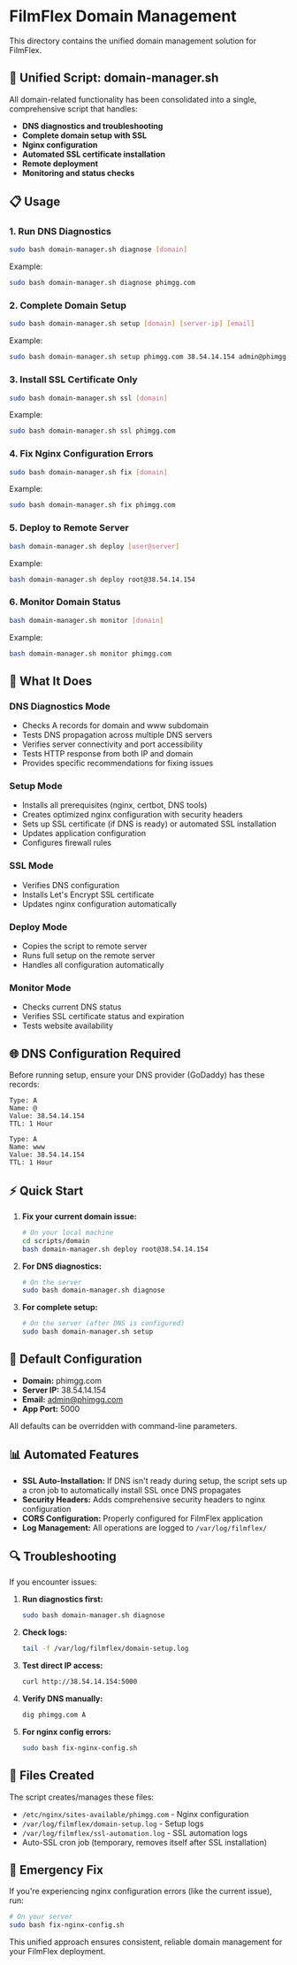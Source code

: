 # FilmFlex Domain Management

This directory contains the unified domain management solution for FilmFlex.

## 🚀 **Unified Script: domain-manager.sh**

All domain-related functionality has been consolidated into a single, comprehensive script that handles:

- **DNS diagnostics and troubleshooting**
- **Complete domain setup with SSL**
- **Nginx configuration**
- **Automated SSL certificate installation**
- **Remote deployment**
- **Monitoring and status checks**

## 📋 **Usage**

### **1. Run DNS Diagnostics**
```bash
sudo bash domain-manager.sh diagnose [domain]
```
Example:
```bash
sudo bash domain-manager.sh diagnose phimgg.com
```

### **2. Complete Domain Setup**
```bash
sudo bash domain-manager.sh setup [domain] [server-ip] [email]
```
Example:
```bash
sudo bash domain-manager.sh setup phimgg.com 38.54.14.154 admin@phimgg.com
```

### **3. Install SSL Certificate Only**
```bash
sudo bash domain-manager.sh ssl [domain]
```
Example:
```bash
sudo bash domain-manager.sh ssl phimgg.com
```

### **4. Fix Nginx Configuration Errors**
```bash
sudo bash domain-manager.sh fix [domain]
```
Example:
```bash
sudo bash domain-manager.sh fix phimgg.com
```

### **5. Deploy to Remote Server**
```bash
bash domain-manager.sh deploy [user@server]
```
Example:
```bash
bash domain-manager.sh deploy root@38.54.14.154
```

### **6. Monitor Domain Status**
```bash
bash domain-manager.sh monitor [domain]
```
Example:
```bash
bash domain-manager.sh monitor phimgg.com
```

## 🔧 **What It Does**

### **DNS Diagnostics Mode**
- Checks A records for domain and www subdomain
- Tests DNS propagation across multiple DNS servers
- Verifies server connectivity and port accessibility
- Tests HTTP response from both IP and domain
- Provides specific recommendations for fixing issues

### **Setup Mode**
- Installs all prerequisites (nginx, certbot, DNS tools)
- Creates optimized nginx configuration with security headers
- Sets up SSL certificate (if DNS is ready) or automated SSL installation
- Updates application configuration
- Configures firewall rules

### **SSL Mode**
- Verifies DNS configuration
- Installs Let's Encrypt SSL certificate
- Updates nginx configuration automatically

### **Deploy Mode**
- Copies the script to remote server
- Runs full setup on the remote server
- Handles all configuration automatically

### **Monitor Mode**
- Checks current DNS status
- Verifies SSL certificate status and expiration
- Tests website availability

## 🌐 **DNS Configuration Required**

Before running setup, ensure your DNS provider (GoDaddy) has these records:

```
Type: A
Name: @
Value: 38.54.14.154
TTL: 1 Hour

Type: A
Name: www
Value: 38.54.14.154
TTL: 1 Hour
```

## ⚡ **Quick Start**

1. **Fix your current domain issue:**
   ```bash
   # On your local machine
   cd scripts/domain
   bash domain-manager.sh deploy root@38.54.14.154
   ```

2. **For DNS diagnostics:**
   ```bash
   # On the server
   sudo bash domain-manager.sh diagnose
   ```

3. **For complete setup:**
   ```bash
   # On the server (after DNS is configured)
   sudo bash domain-manager.sh setup
   ```

## 📝 **Default Configuration**

- **Domain:** phimgg.com
- **Server IP:** 38.54.14.154
- **Email:** admin@phimgg.com
- **App Port:** 5000

All defaults can be overridden with command-line parameters.

## 📊 **Automated Features**

- **SSL Auto-Installation:** If DNS isn't ready during setup, the script sets up a cron job to automatically install SSL once DNS propagates
- **Security Headers:** Adds comprehensive security headers to nginx configuration
- **CORS Configuration:** Properly configured for FilmFlex application
- **Log Management:** All operations are logged to `/var/log/filmflex/`

## 🔍 **Troubleshooting**

If you encounter issues:

1. **Run diagnostics first:**
   ```bash
   sudo bash domain-manager.sh diagnose
   ```

2. **Check logs:**
   ```bash
   tail -f /var/log/filmflex/domain-setup.log
   ```

3. **Test direct IP access:**
   ```bash
   curl http://38.54.14.154:5000
   ```

4. **Verify DNS manually:**
   ```bash
   dig phimgg.com A
   ```

5. **For nginx config errors:**
   ```bash
   sudo bash fix-nginx-config.sh
   ```

## 📁 **Files Created**

The script creates/manages these files:
- `/etc/nginx/sites-available/phimgg.com` - Nginx configuration
- `/var/log/filmflex/domain-setup.log` - Setup logs
- `/var/log/filmflex/ssl-automation.log` - SSL automation logs
- Auto-SSL cron job (temporary, removes itself after SSL installation)

## 🚨 **Emergency Fix**

If you're experiencing nginx configuration errors (like the current issue), run:

```bash
# On your server
sudo bash fix-nginx-config.sh
```

This unified approach ensures consistent, reliable domain management for your FilmFlex deployment.